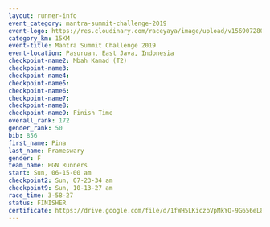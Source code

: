 ```yaml
---
layout: runner-info 
event_category: mantra-summit-challenge-2019 
event-logo: https://res.cloudinary.com/raceyaya/image/upload/v1569072809/logo/mantra-image_segrbx.jpg
category_km: 15KM 
event-title: Mantra Summit Challenge 2019 
event-location: Pasuruan, East Java, Indonesia 
checkpoint-name2: Mbah Kamad (T2) 
checkpoint-name3: 
checkpoint-name4: 
checkpoint-name5: 
checkpoint-name6: 
checkpoint-name7: 
checkpoint-name8: 
checkpoint-name9: Finish Time
overall_rank: 172
gender_rank: 50
bib: 856
first_name: Pina
last_name: Prameswary
gender: F
team_name: PGN Runners
start: Sun, 06-15-00 am
checkpoint2: Sun, 07-23-34 am
checkpoint9: Sun, 10-13-27 am
race_time: 3-58-27
status: FINISHER
certificate: https://drive.google.com/file/d/1fWH5LKiczbVpMkYO-9G656eL8eadWZWc/view?usp=sharing","Certifcate")
---
```

